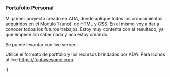 ### Portafolio Personal
Mi primer proyecto creado en ADA, donde apliqué todos los conocimientos adquiridos en el Modulo 1 (uno), de HTML y CSS.
En el mismo voy a dar a conocer todos los futuros trabajos.
Estoy muy contenta con el resultado, ya que empecé sin saber nada y aca estoy creando.

Se puede levantar con live server.

Utilice el formato de portfolio y los recursos brindados por ADA.
Para iconos utilice https://fontawesome.com.

:)